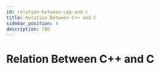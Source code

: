 ```yaml
---
id: relation-between-cpp-and-c
title: Relation Between C++ and C
sidebar_position: 4
description: TBD
---
```


# Relation Between C++ and C

